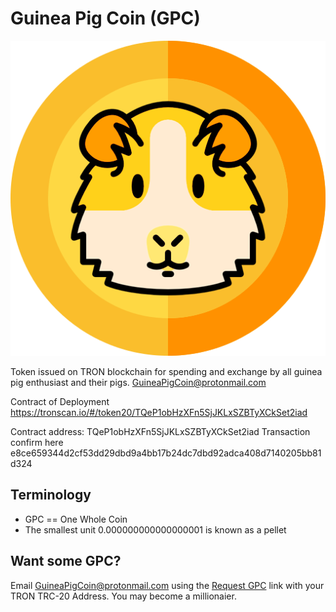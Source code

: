 # Guinea Pig Coin (GPC)
![Guinea Pig Coin](/GuineaPigCoinLogoColor.png "Guinea Pig Coin Logo")


Token issued on TRON blockchain for spending and exchange by all guinea pig enthusiast and their pigs.
GuineaPigCoin@protonmail.com

Contract of Deployment
https://tronscan.io/#/token20/TQeP1obHzXFn5SjJKLxSZBTyXCkSet2iad

Contract address:  TQeP1obHzXFn5SjJKLxSZBTyXCkSet2iad
Transaction confirm here e8ce659344d2cf53dd29dbd9a4bb17b24dc7dbd92adca408d7140205bb81d324

## Terminology
* GPC == One Whole Coin
* The smallest unit 0.000000000000000001 is known as a pellet

## Want some GPC?
Email GuineaPigCoin@protonmail.com using the [Request GPC](mailto:GuineaPigCoin@protonmail.com?subject=[GPC]%20Need%20Some%20Pellets&body=TRC-20%20Address:%20) link with your TRON TRC-20 Address. You may become a millionaier.  
